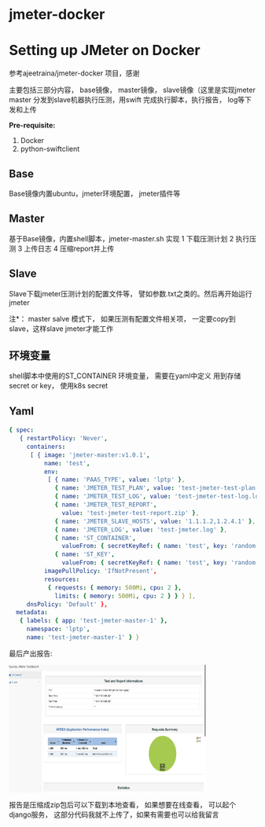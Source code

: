 # jmeter-docker
<h1>Setting up JMeter on Docker</h1>

参考ajeetraina/jmeter-docker 项目，感谢

主要包括三部分内容， base镜像， master镜像， slave镜像（这里是实现jmeter master 分发到slave机器执行压测，用swift 完成执行脚本，执行报告， log等下发和上传

<b>Pre-requisite:</b>

1. Docker
2. python-swiftclient


## Base
Base镜像内置ubuntu，jmeter环境配置， jmeter插件等

## Master
基于Base镜像，内置shell脚本，jmeter-master.sh 实现
1 下载压测计划
2 执行压测
3 上传日志
4 压缩report并上传


## Slave
Slave下载jmeter压测计划的配置文件等， 譬如参数.txt之类的。然后再开始运行jmeter

注*：
master salve 模式下， 如果压测有配置文件相关项， 一定要copy到slave，这样slave jmeter才能工作

## 环境变量
shell脚本中使用的ST_CONTAINER 环境变量， 需要在yaml中定义
用到存储secret or key， 使用k8s secret

## Yaml
```yaml
{ spec:
   { restartPolicy: 'Never',
     containers:
      [ { image: 'jmeter-master:v1.0.1',
          name: 'test',
          env:
           [ { name: 'PAAS_TYPE', value: 'lptp' },
             { name: 'JMETER_TEST_PLAN', value: 'test-jmeter-test-plan.jmx' },
             { name: 'JMETER_TEST_LOG', value: 'test-jmeter-test-log.log' },
             { name: 'JMETER_TEST_REPORT',
               value: 'test-jmeter-test-report.zip' },
             { name: 'JMETER_SLAVE_HOSTS', value: '1.1.1.2,1.2.4.1' },
             { name: 'JMETER_LOG', value: 'test-jmeter.log' },
             { name: 'ST_CONTAINER',
               valueFrom: { secretKeyRef: { name: 'test', key: 'random' } } },
             { name: 'ST_KEY',
               valueFrom: { secretKeyRef: { name: 'test', key: 'random' } } } ],
          imagePullPolicy: 'IfNotPresent',
          resources:
           { requests: { memory: 500Mi, cpu: 2 },
             limits: { memory: 500Mi, cpu: 2 } } } ],
     dnsPolicy: 'Default' },
  metadata:
   { labels: { app: 'test-jmeter-master-1' },
     namespace: 'lptp',
     name: 'test-jmeter-master-1' } }

```

最后产出报告:
<!-- ![jmeter test report](jmeterreport.jpg "Title") -->

<img src="jmeterreport.jpg" width = "400" height = "260" alt="jmeter test report"
align=center>

报告是压缩成zip包后可以下载到本地查看， 如果想要在线查看， 可以起个django服务， 这部分代码我就不上传了，如果有需要也可以给我留言